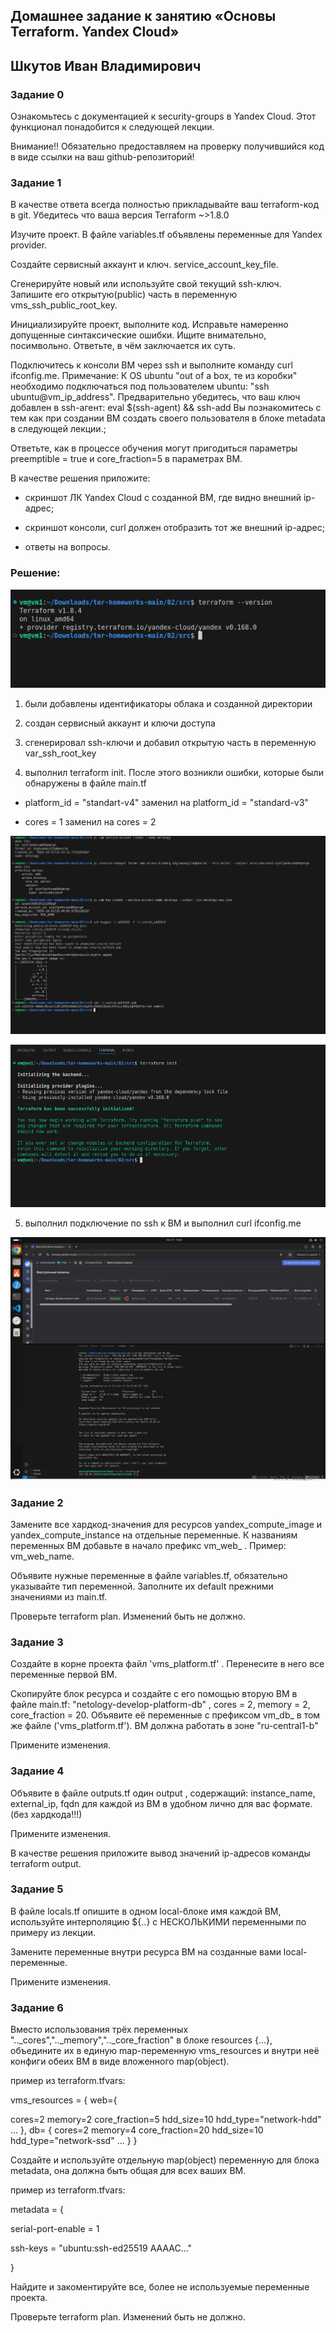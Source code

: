 ## Домашнее задание к занятию «Основы Terraform. Yandex Cloud»

## Шкутов Иван Владимирович


### Задание 0

Ознакомьтесь с документацией к security-groups в Yandex Cloud. Этот функционал понадобится к следующей лекции.

Внимание!! Обязательно предоставляем на проверку получившийся код в виде ссылки на ваш github-репозиторий!

### Задание 1

В качестве ответа всегда полностью прикладывайте ваш terraform-код в git. Убедитесь что ваша версия Terraform ~>1.8.0

Изучите проект. В файле variables.tf объявлены переменные для Yandex provider.

Создайте сервисный аккаунт и ключ. service_account_key_file.

Сгенерируйте новый или используйте свой текущий ssh-ключ. Запишите его открытую(public) часть в переменную vms_ssh_public_root_key.

Инициализируйте проект, выполните код. Исправьте намеренно допущенные синтаксические ошибки. Ищите внимательно, посимвольно. Ответьте, в чём заключается их суть.

Подключитесь к консоли ВМ через ssh и выполните команду  curl ifconfig.me. Примечание: К OS ubuntu "out of a box, те из коробки" необходимо подключаться под пользователем ubuntu: "ssh ubuntu@vm_ip_address". Предварительно убедитесь, что ваш ключ добавлен в ssh-агент: eval $(ssh-agent) && ssh-add Вы познакомитесь с тем как при создании ВМ создать своего пользователя в блоке metadata в следующей лекции.;

Ответьте, как в процессе обучения могут пригодиться параметры preemptible = true и core_fraction=5 в параметрах ВМ.

В качестве решения приложите:

- скриншот ЛК Yandex Cloud с созданной ВМ, где видно внешний ip-адрес;

- скриншот консоли, curl должен отобразить тот же внешний ip-адрес;

- ответы на вопросы.


### Решение:

![9](https://github.com/Ivan-Shkutov/ter-homeworks-02/blob/main/9.png)

1. были добавлены идентификаторы облака и созданной директории

2. создан сервисный аккаунт и ключи доступа

3. сгенерировал ssh-ключи и добавил открытую часть в переменную var_ssh_root_key

4. выполнил terraform init. После этого возникли ошибки, которые были обнаружены в файле main.tf

- platform_id = "standart-v4" заменил на platform_id = "standard-v3"

- cores = 1 заменил на cores = 2

![01](https://github.com/Ivan-Shkutov/ter-homeworks-02/blob/main/01.png)

![3](https://github.com/Ivan-Shkutov/ter-homeworks-02/blob/main/3.png)

5. выполнил подключение по ssh к ВМ и выполнил curl ifconfig.me

![11](https://github.com/Ivan-Shkutov/ter-homeworks-02/blob/main/11.png)

### Задание 2

Замените все хардкод-значения для ресурсов yandex_compute_image и yandex_compute_instance на отдельные переменные. К названиям переменных ВМ добавьте в начало префикс vm_web_ . Пример: vm_web_name.

Объявите нужные переменные в файле variables.tf, обязательно указывайте тип переменной. Заполните их default прежними значениями из main.tf.

Проверьте terraform plan. Изменений быть не должно.

### Задание 3

Создайте в корне проекта файл 'vms_platform.tf' . Перенесите в него все переменные первой ВМ.

Скопируйте блок ресурса и создайте с его помощью вторую ВМ в файле main.tf: "netology-develop-platform-db" , cores  = 2, memory = 2, core_fraction = 20. Объявите её переменные с префиксом vm_db_ в том же файле ('vms_platform.tf'). ВМ должна работать в зоне "ru-central1-b"

Примените изменения.

### Задание 4

Объявите в файле outputs.tf один output , содержащий: instance_name, external_ip, fqdn для каждой из ВМ в удобном лично для вас формате.(без хардкода!!!)

Примените изменения.

В качестве решения приложите вывод значений ip-адресов команды terraform output.

### Задание 5

В файле locals.tf опишите в одном local-блоке имя каждой ВМ, используйте интерполяцию ${..} с НЕСКОЛЬКИМИ переменными по примеру из лекции.

Замените переменные внутри ресурса ВМ на созданные вами local-переменные.

Примените изменения.

### Задание 6

Вместо использования трёх переменных ".._cores",".._memory",".._core_fraction" в блоке resources {...}, объедините их в единую map-переменную vms_resources и внутри неё конфиги обеих ВМ в виде вложенного map(object).

пример из terraform.tfvars:

vms_resources = {
 web={

  cores=2
    memory=2
    core_fraction=5
    hdd_size=10
    hdd_type="network-hdd"
    ...
  },
  db= {
    cores=2
    memory=4
    core_fraction=20
    hdd_size=10
    hdd_type="network-ssd"
    ...
  }
}

Создайте и используйте отдельную map(object) переменную для блока metadata, она должна быть общая для всех ваших ВМ.

пример из terraform.tfvars:

metadata = {

  serial-port-enable = 1

  ssh-keys           = "ubuntu:ssh-ed25519 AAAAC..."

}

Найдите и закоментируйте все, более не используемые переменные проекта.

Проверьте terraform plan. Изменений быть не должно.
